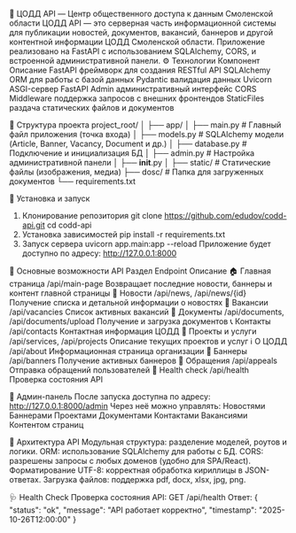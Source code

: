 🚦 ЦОДД API — Центр общественного доступа к данным Смоленской области
ЦОДД API — это серверная часть информационной системы для публикации новостей, документов, вакансий, баннеров и другой контентной информации ЦОДД Смоленской области.
Приложение реализовано на FastAPI с использованием SQLAlchemy, CORS, и встроенной административной панели.
⚙️ Технологии
Компонент	Описание
FastAPI	фреймворк для создания RESTful API
SQLAlchemy	ORM для работы с базой данных
Pydantic	валидация данных
Uvicorn	ASGI-сервер
FastAPI Admin	административный интерфейс
CORS Middleware	поддержка запросов с внешних фронтендов
StaticFiles	раздача статических файлов и документов

📁 Структура проекта
project_root/
│
├── app/
│   ├── main.py               # Главный файл приложения (точка входа)
│   ├── models.py             # SQLAlchemy модели (Article, Banner, Vacancy, Document и др.)
│   ├── database.py           # Подключение и инициализация БД
│   ├── admin.py              # Настройка административной панели
│   ├── __init__.py
│
├── static/                   # Статические файлы (изображения, медиа)
├── dosc/                     # Папка для загруженных документов
└── requirements.txt

🚀 Установка и запуск
1. Клонирование репозитория
git clone https://github.com/edudov/codd-api.git
cd codd-api
2. Установка зависимостей
pip install -r requirements.txt
3. Запуск сервера
uvicorn app.main:app --reload
Приложение будет доступно по адресу:
http://127.0.0.1:8000

🧠 Основные возможности API
Раздел	Endpoint	Описание
🏠 Главная страница	/api/main-page	Возвращает последние новости, баннеры и контент главной страницы
📰 Новости	/api/news, /api/news/{id}	Получение списка и детальной информации о новостях
💼 Вакансии	/api/vacancies	Список активных вакансий
📄 Документы	/api/documents, /api/documents/upload	Получение и загрузка документов
📞 Контакты	/api/contacts	Контактная информация ЦОДД
🧩 Проекты и услуги	/api/services, /api/projects	Описание текущих проектов и услуг
ℹ️ О ЦОДД	/api/about	Информационная страница организации
📢 Баннеры	/api/banners	Получение активных баннеров
📨 Обращения	/api/appeals	Отправка обращений пользователей
💚 Health check	/api/health	Проверка состояния API

🔐 Админ-панель
После запуска доступна по адресу:
http://127.0.0.1:8000/admin
Через неё можно управлять:
Новостями
Баннерами
Проектами
Документами
Контактами
Вакансиями
Контентом страниц

🧱 Архитектура API
Модульная структура: разделение моделей, роутов и логики.
ORM: использование SQLAlchemy для работы с БД.
CORS: разрешены запросы с любых доменов (удобно для SPA/React).
Форматирование UTF-8: корректная обработка кириллицы в JSON-ответах.
Загрузка файлов: поддержка pdf, docx, xlsx, jpg, png.

🩺 Health Check
Проверка состояния API:
GET /api/health
Ответ:
{
  "status": "ok",
  "message": "API работает корректно",
  "timestamp": "2025-10-26T12:00:00"
}
